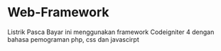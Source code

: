 # Web-Framework
Listrik Pasca Bayar ini menggunakan framework Codeigniter 4 dengan bahasa pemograman php, css dan javascirpt
